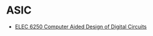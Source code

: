 # ASIC

- [ELEC 6250 Computer Aided Design of Digital Circuits](http://www.eng.auburn.edu/~nelson/courses/elec5250_6250/)
